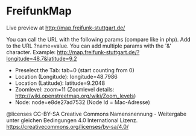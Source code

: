 FreifunkMap
===========


Live preview at http://map.freifunk-stuttgart.de/


You can call the URL with the following params (compare like in php).
Add to the URL ?name=value. You can add multiple params with the '&' character.
Example: http://map.freifunk-stuttgart.de/?longitude=48.7&latitude=9.2

* Preselect the Tab: tab=0 (start counting from 0)
* Location (Longitude): longitude=48.7986
* Location (Latitude):  latitude=9.2048
* Zoomlevel: zoom=11 (Zoomlevel details: http://wiki.openstreetmap.org/wiki/Zoom_levels)
* Node: node=e8de27ad7532 (Node Id = Mac-Adresse)


 @licenses	CC-BY-SA Creative Commons Namensnennung - Weitergabe unter gleichen Bedingungen 4.0 International Lizenz. https://creativecommons.org/licenses/by-sa/4.0/
